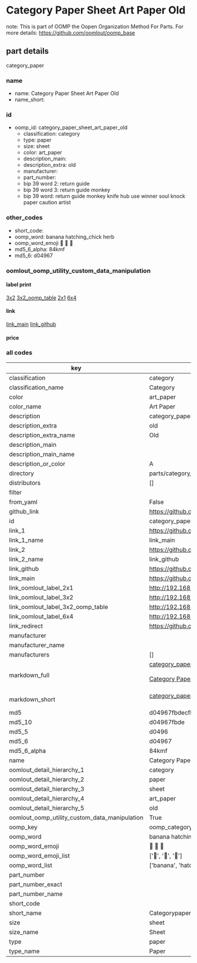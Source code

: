# Category Paper Sheet Art Paper Old  

note: This is part of OOMP the Oopen Organization Method For Parts. For more details: https://github.com/oomlout/oomp_base

##  part details
  



category_paper



### name
* name: Category Paper Sheet Art Paper Old
* name_short: 
### id
* oomp_id: category_paper_sheet_art_paper_old
  * classification: category
  * type: paper
  * size: sheet
  * color: art_paper
  * description_main: 
  * description_extra: old
  * manufacturer: 
  * part_number: 
  * bip 39 word 2: return guide
  * bip 39 word 3: return guide monkey
  * bip 39 word: return guide monkey knife hub use winner soul knock paper caution artist

### other_codes
* short_code: 
* oomp_word: banana hatching_chick herb
* oomp_word_emoji :banana: :hatching_chick: :herb:
* md5_6_alpha: 84kmf
* md5_6: d04967






### oomlout_oomp_utility_custom_data_manipulation
#### label print
[3x2](http://192.168.1.245:1112/?label=oomp%2084kmf)
[3x2_oomp_table](http://192.168.1.108:1112/?label=oomp%2084kmf)
[2x1](http://192.168.1.242:1112/?label=oomp%2084kmf)
[6x4](http://192.168.1.55:1112/?label=oomp%2084kmf)    

#### link

[link_main](https://github.com/oomlout/oomlout_oomp_version_1_messy/tree/main/parts/category_paper_sheet_art_paper_old) [link_github](https://github.com/oomlout/oomlout_oomp_version_1_messy/tree/main/parts/category_paper_sheet_art_paper_old)                             

#### price







### all codes 
| key | value |  
| --- | --- |  
| classification | category |  
| classification_name | Category |  
| color | art_paper |  
| color_name | Art Paper |  
| description | category_paper |  
| description_extra | old |  
| description_extra_name | Old |  
| description_main |  |  
| description_main_name |  |  
| description_or_color | A  |  
| directory | parts/category_paper_sheet_art_paper_old |  
| distributors | [] |  
| filter |  |  
| from_yaml | False |  
| github_link | https://github.com/oomlout/oomlout_oomp_part_src/tree/main/parts/category_paper_sheet_art_paper_old |  
| id | category_paper_sheet_art_paper_old |  
| link_1 | https://github.com/oomlout/oomlout_oomp_version_1_messy/tree/main/parts/category_paper_sheet_art_paper_old |  
| link_1_name | link_main |  
| link_2 | https://github.com/oomlout/oomlout_oomp_version_1_messy/tree/main/parts/category_paper_sheet_art_paper_old |  
| link_2_name | link_github |  
| link_github | https://github.com/oomlout/oomlout_oomp_version_1_messy/tree/main/parts/category_paper_sheet_art_paper_old |  
| link_main | https://github.com/oomlout/oomlout_oomp_version_1_messy/tree/main/parts/category_paper_sheet_art_paper_old |  
| link_oomlout_label_2x1 | http://192.168.1.242:1112/?label=oomp%2084kmf |  
| link_oomlout_label_3x2 | http://192.168.1.245:1112/?label=oomp%2084kmf |  
| link_oomlout_label_3x2_oomp_table | http://192.168.1.108:1112/?label=oomp%2084kmf |  
| link_oomlout_label_6x4 | http://192.168.1.55:1112/?label=oomp%2084kmf |  
| link_redirect | https://github.com/oomlout/oomlout_oomp_version_1_messy/tree/main/parts/category_paper_sheet_art_paper_old |  
| manufacturer |  |  
| manufacturer_name |  |  
| manufacturers | [] |  
| markdown_full | [category_paper_sheet_art_paper_old](none)<br>[](none)<br>[Category Paper Sheet Art Paper Old](none)<br><br> |  
| markdown_short | [category_paper_sheet_art_paper_old](none)<br><br> |  
| md5 | d04967fbdecfbf7fbeb747bb1e59e5c1 |  
| md5_10 | d04967fbde |  
| md5_5 | d0496 |  
| md5_6 | d04967 |  
| md5_6_alpha | 84kmf |  
| name | Category Paper Sheet Art Paper Old |  
| oomlout_detail_hierarchy_1 | category |  
| oomlout_detail_hierarchy_2 | paper |  
| oomlout_detail_hierarchy_3 | sheet |  
| oomlout_detail_hierarchy_4 | art_paper |  
| oomlout_detail_hierarchy_5 | old |  
| oomlout_oomp_utility_custom_data_manipulation | True |  
| oomp_key | oomp_category_paper_sheet_art_paper_old |  
| oomp_word | banana hatching_chick herb |  
| oomp_word_emoji | :banana: :hatching_chick: :herb: |  
| oomp_word_emoji_list | [':banana:', ':hatching_chick:', ':herb:'] |  
| oomp_word_list | ['banana', 'hatching_chick', 'herb'] |  
| part_number |  |  
| part_number_exact |  |  
| part_number_name |  |  
| short_code |  |  
| short_name | Categorypaper |  
| size | sheet |  
| size_name | Sheet |  
| type | paper |  
| type_name | Paper |  
